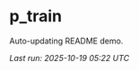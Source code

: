 # p_train

Auto-updating README demo.

<!--START_SECTION:status-->
_Last run: 2025-10-19 05:22 UTC_
<!--END_SECTION:status-->

























































































































































































































































































































































































































































































































































































































































































































































































































































































































































































































































































































































































































































































































